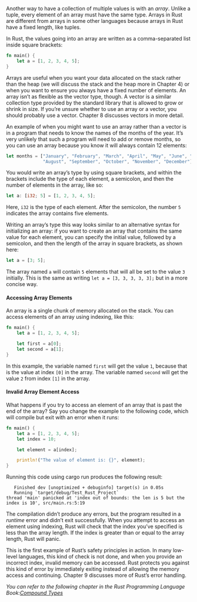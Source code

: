 

Another way to have a collection of multiple values is with an _array_. Unlike a tuple, every element of an array must have the same type. Arrays in Rust are different from arrays in some other languages because arrays in Rust have a fixed length, like tuples.

In Rust, the values going into an array are written as a comma-separated list inside square brackets:

```rust
fn main() {
    let a = [1, 2, 3, 4, 5];
}
```

Arrays are useful when you want your data allocated on the stack rather than the heap (we will discuss the stack and the heap more in Chapter 4) or when you want to ensure you always have a fixed number of elements. An array isn’t as flexible as the vector type, though. A vector is a similar collection type provided by the standard library that is allowed to grow or shrink in size. If you’re unsure whether to use an array or a vector, you should probably use a vector. Chapter 8 discusses vectors in more detail.

An example of when you might want to use an array rather than a vector is in a program that needs to know the names of the months of the year. It’s very unlikely that such a program will need to add or remove months, so you can use an array because you know it will always contain 12 elements:

```rust
let months = ["January", "February", "March", "April", "May", "June", "July",
              "August", "September", "October", "November", "December"];
```

You would write an array’s type by using square brackets, and within the brackets include the type of each element, a semicolon, and then the number of elements in the array, like so:

```rust
let a: [i32; 5] = [1, 2, 3, 4, 5];
```

Here, `i32` is the type of each element. After the semicolon, the number `5` indicates the array contains five elements.

Writing an array’s type this way looks similar to an alternative syntax for initializing an array: if you want to create an array that contains the same value for each element, you can specify the initial value, followed by a semicolon, and then the length of the array in square brackets, as shown here:

```rust
let a = [3; 5];
```

The array named `a` will contain `5` elements that will all be set to the value `3` initially. This is the same as writing `let a = [3, 3, 3, 3, 3];` but in a more concise way.

#### Accessing Array Elements

An array is a single chunk of memory allocated on the stack. You can access elements of an array using indexing, like this:

```rust
fn main() {
    let a = [1, 2, 3, 4, 5];

    let first = a[0];
    let second = a[1];
}
```

In this example, the variable named `first` will get the value `1`, because that is the value at index `[0]` in the array. The variable named `second` will get the value `2` from index `[1]` in the array.

#### Invalid Array Element Access

What happens if you try to access an element of an array that is past the end of the array? Say you change the example to the following code, which will compile but exit with an error when it runs:

```rust
fn main() {
    let a = [1, 2, 3, 4, 5];
    let index = 10;

    let element = a[index];

    println!("The value of element is: {}", element);
}
```

Running this code using cargo run produces the following result:

```text
   Finished dev [unoptimized + debuginfo] target(s) in 0.05s
   Running `target/debug/Test_Rust_Project`
thread 'main' panicked at 'index out of bounds: the len is 5 but the index is 10', src/main.rs:5:19
```

The compilation didn’t produce any errors, but the program resulted in a _runtime_ error and didn’t exit successfully. When you attempt to access an element using indexing, Rust will check that the index you’ve specified is less than the array length. If the index is greater than or equal to the array length, Rust will panic.

This is the first example of Rust’s safety principles in action. In many low-level languages, this kind of check is not done, and when you provide an incorrect index, invalid memory can be accessed. Rust protects you against this kind of error by immediately exiting instead of allowing the memory access and continuing. Chapter 9 discusses more of Rust’s error handling.

_You can refer to the following chapter in the Rust Programming Language Book:[Compound Types](https://doc.rust-lang.org/stable/book/ch03-02-data-types.html#compound-types)_